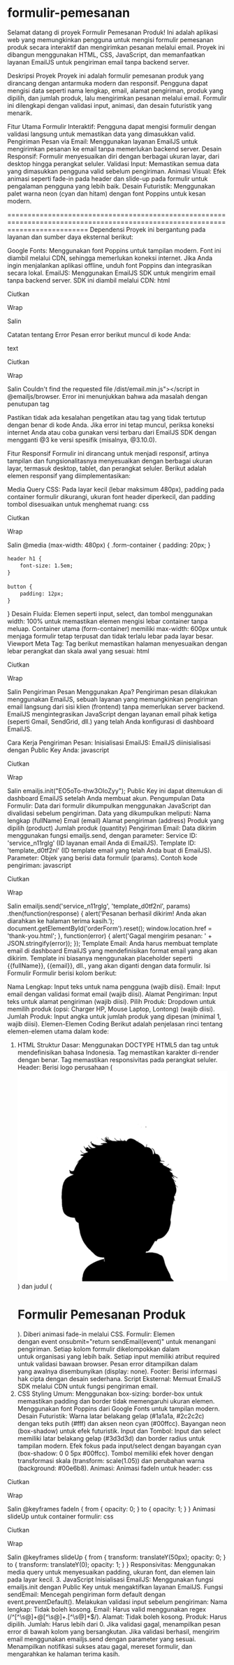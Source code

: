 # formulir-pemesanan

Selamat datang di proyek Formulir Pemesanan Produk! Ini adalah aplikasi web yang memungkinkan pengguna untuk mengisi formulir pemesanan produk secara interaktif dan mengirimkan pesanan melalui email. Proyek ini dibangun menggunakan HTML, CSS, JavaScript, dan memanfaatkan layanan EmailJS untuk pengiriman email tanpa backend server.

Deskripsi Proyek
Proyek ini adalah formulir pemesanan produk yang dirancang dengan antarmuka modern dan responsif. Pengguna dapat mengisi data seperti nama lengkap, email, alamat pengiriman, produk yang dipilih, dan jumlah produk, lalu mengirimkan pesanan melalui email. Formulir ini dilengkapi dengan validasi input, animasi, dan desain futuristik yang menarik.

Fitur Utama
Formulir Interaktif: Pengguna dapat mengisi formulir dengan validasi langsung untuk memastikan data yang dimasukkan valid.
Pengiriman Pesan via Email: Menggunakan layanan EmailJS untuk mengirimkan pesanan ke email tanpa memerlukan backend server.
Desain Responsif: Formulir menyesuaikan diri dengan berbagai ukuran layar, dari desktop hingga perangkat seluler.
Validasi Input: Memastikan semua data yang dimasukkan pengguna valid sebelum pengiriman.
Animasi Visual: Efek animasi seperti fade-in pada header dan slide-up pada formulir untuk pengalaman pengguna yang lebih baik.
Desain Futuristik: Menggunakan palet warna neon (cyan dan hitam) dengan font Poppins untuk kesan modern.

================================================================================================================================
Dependensi
Proyek ini bergantung pada layanan dan sumber daya eksternal berikut:

Google Fonts: Menggunakan font Poppins untuk tampilan modern. Font ini diambil melalui CDN, sehingga memerlukan koneksi internet. Jika Anda ingin menjalankan aplikasi offline, unduh font Poppins dan integrasikan secara lokal.
EmailJS: Menggunakan EmailJS SDK untuk mengirim email tanpa backend server. SDK ini diambil melalui CDN:
html

Ciutkan

Wrap

Salin
<script src="https://cdn.jsdelivr.net/npm/@emailjs/browser@3/dist/email.min.js"></script>
Catatan tentang Error <DOCUMENT>
Pesan error berikut muncul di kode Anda:

text

Ciutkan

Wrap

Salin
<DOCUMENT>
Couldn't find the requested file /dist/email.min.js"></script in @emailjs/browser.</DOCUMENT>
Error ini menunjukkan bahwa ada masalah dengan penutupan tag <script> atau penulisan path saat memuat EmailJS SDK. Dalam kode yang Anda berikan, tag <script> sudah benar:

html

Ciutkan

Wrap

Salin
<script src="https://cdn.jsdelivr.net/npm/@emailjs/browser@3/dist/email.min.js"></script>
Pastikan tidak ada kesalahan pengetikan atau tag yang tidak tertutup dengan benar di kode Anda. Jika error ini tetap muncul, periksa koneksi internet Anda atau coba gunakan versi terbaru dari EmailJS SDK dengan mengganti @3 ke versi spesifik (misalnya, @3.10.0).

Fitur Responsif
Formulir ini dirancang untuk menjadi responsif, artinya tampilan dan fungsionalitasnya menyesuaikan dengan berbagai ukuran layar, termasuk desktop, tablet, dan perangkat seluler. Berikut adalah elemen responsif yang diimplementasikan:

Media Query CSS:
Pada layar kecil (lebar maksimum 480px), padding pada container formulir dikurangi, ukuran font header diperkecil, dan padding tombol disesuaikan untuk menghemat ruang:
css

Ciutkan

Wrap

Salin
@media (max-width: 480px) {
    .form-container {
        padding: 20px;
    }

    header h1 {
        font-size: 1.5em;
    }

    button {
        padding: 12px;
    }
}
Desain Fluida:
Elemen seperti input, select, dan tombol menggunakan width: 100% untuk memastikan elemen mengisi lebar container tanpa meluap.
Container utama (form-container) memiliki max-width: 600px untuk menjaga formulir tetap terpusat dan tidak terlalu lebar pada layar besar.
Viewport Meta Tag:
Tag berikut memastikan halaman menyesuaikan dengan lebar perangkat dan skala awal yang sesuai:
html

Ciutkan

Wrap

Salin
<meta name="viewport" content="width=device-width, initial-scale=1.0">
Pengiriman Pesan
Menggunakan Apa?
Pengiriman pesan dilakukan menggunakan EmailJS, sebuah layanan yang memungkinkan pengiriman email langsung dari sisi klien (frontend) tanpa memerlukan server backend. EmailJS mengintegrasikan JavaScript dengan layanan email pihak ketiga (seperti Gmail, SendGrid, dll.) yang telah Anda konfigurasi di dashboard EmailJS.

Cara Kerja Pengiriman Pesan:
Inisialisasi EmailJS:
EmailJS diinisialisasi dengan Public Key Anda:
javascript

Ciutkan

Wrap

Salin
emailjs.init("EO5oTo-thw3OIoZyy");
Public Key ini dapat ditemukan di dashboard EmailJS setelah Anda membuat akun.
Pengumpulan Data Formulir:
Data dari formulir dikumpulkan menggunakan JavaScript dan divalidasi sebelum pengiriman. Data yang dikumpulkan meliputi:
Nama lengkap (fullName)
Email (email)
Alamat pengiriman (address)
Produk yang dipilih (product)
Jumlah produk (quantity)
Pengiriman Email:
Data dikirim menggunakan fungsi emailjs.send, dengan parameter:
Service ID: 'service_n11rglg' (ID layanan email Anda di EmailJS).
Template ID: 'template_d0tf2nl' (ID template email yang telah Anda buat di EmailJS).
Parameter: Objek yang berisi data formulir (params).
Contoh kode pengiriman:
javascript

Ciutkan

Wrap

Salin
emailjs.send('service_n11rglg', 'template_d0tf2nl', params)
    .then(function(response) {
        alert('Pesanan berhasil dikirim! Anda akan diarahkan ke halaman terima kasih.');
        document.getElementById('orderForm').reset();
        window.location.href = 'thank-you.html';
    }, function(error) {
        alert('Gagal mengirim pesanan: ' + JSON.stringify(error));
    });
Template Email:
Anda harus membuat template email di dashboard EmailJS yang mendefinisikan format email yang akan dikirim. Template ini biasanya menggunakan placeholder seperti {{fullName}}, {{email}}, dll., yang akan diganti dengan data formulir.
Isi Formulir
Formulir berisi kolom berikut:

Nama Lengkap: Input teks untuk nama pengguna (wajib diisi).
Email: Input email dengan validasi format email (wajib diisi).
Alamat Pengiriman: Input teks untuk alamat pengiriman (wajib diisi).
Pilih Produk: Dropdown untuk memilih produk (opsi: Charger HP, Mouse Laptop, Lontong) (wajib diisi).
Jumlah Produk: Input angka untuk jumlah produk yang dipesan (minimal 1, wajib diisi).
Elemen-Elemen Coding
Berikut adalah penjelasan rinci tentang elemen-elemen utama dalam kode:

1. HTML
Struktur Dasar:
Menggunakan DOCTYPE HTML5 dan tag <html lang="id"> untuk mendefinisikan bahasa Indonesia.
Tag <meta charset="UTF-8"> memastikan karakter di-render dengan benar.
Tag <meta name="viewport"> memastikan responsivitas pada perangkat seluler.
Header:
Berisi logo perusahaan (<img src="img/1.jpg">) dan judul (<h1>Formulir Pemesanan Produk</h1>).
Diberi animasi fade-in melalui CSS.
Formulir:
Elemen <form id="orderForm"> dengan event onsubmit="return sendEmail(event)" untuk menangani pengiriman.
Setiap kolom formulir dikelompokkan dalam <div class="form-group"> untuk organisasi yang lebih baik.
Setiap input memiliki atribut required untuk validasi bawaan browser.
Pesan error ditampilkan dalam <div class="error"> yang awalnya disembunyikan (display: none).
Footer:
Berisi informasi hak cipta dengan desain sederhana.
Script Eksternal:
Memuat EmailJS SDK melalui CDN untuk fungsi pengiriman email.
2. CSS
Styling Umum:
Menggunakan box-sizing: border-box untuk memastikan padding dan border tidak memengaruhi ukuran elemen.
Menggunakan font Poppins dari Google Fonts untuk tampilan modern.
Desain Futuristik:
Warna latar belakang gelap (#1a1a1a, #2c2c2c) dengan teks putih (#fff) dan aksen neon cyan (#00ffcc).
Bayangan neon (box-shadow) untuk efek futuristik.
Input dan Tombol:
Input dan select memiliki latar belakang gelap (#3d3d3d) dan border radius untuk tampilan modern.
Efek fokus pada input/select dengan bayangan cyan (box-shadow: 0 0 5px #00ffcc).
Tombol memiliki efek hover dengan transformasi skala (transform: scale(1.05)) dan perubahan warna (background: #00e6b8).
Animasi:
Animasi fadeIn untuk header:
css

Ciutkan

Wrap

Salin
@keyframes fadeIn {
    from { opacity: 0; }
    to { opacity: 1; }
}
Animasi slideUp untuk container formulir:
css

Ciutkan

Wrap

Salin
@keyframes slideUp {
    from { transform: translateY(50px); opacity: 0; }
    to { transform: translateY(0); opacity: 1; }
}
Responsivitas:
Menggunakan media query untuk menyesuaikan padding, ukuran font, dan elemen lain pada layar kecil.
3. JavaScript
Inisialisasi EmailJS:
Menggunakan fungsi emailjs.init dengan Public Key untuk mengaktifkan layanan EmailJS.
Fungsi sendEmail:
Mencegah pengiriman form default dengan event.preventDefault().
Melakukan validasi input sebelum pengiriman:
Nama lengkap: Tidak boleh kosong.
Email: Harus valid menggunakan regex (/^[^\s@]+@[^\s@]+\.[^\s@]+$/).
Alamat: Tidak boleh kosong.
Produk: Harus dipilih.
Jumlah: Harus lebih dari 0.
Jika validasi gagal, menampilkan pesan error di bawah kolom yang bersangkutan.
Jika validasi berhasil, mengirim email menggunakan emailjs.send dengan parameter yang sesuai.
Menampilkan notifikasi sukses atau gagal, mereset formulir, dan mengarahkan ke halaman terima kasih.
